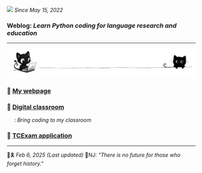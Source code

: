 ![](https://komarev.com/ghpvc/?username=MK316&color=blueviolet&label=VISIT+count) _Since May 15, 2022_  
  

### Weblog: _Learn Python coding for language research and education_  
--- 
![](https://github.com/MK316/MK-316/raw/main/images/octocat-2-line.png)

### 🌱 [My webpage](https://mk316home.streamlit.app/)
### 🌱 [Digital classroom](https://mk316home.streamlit.app/About_My_Digital_Classroom)  
&nbsp;&nbsp;&nbsp;&nbsp;&nbsp;: _Bring coding to my classroom_  
### 🌱 [TCExam application](https://mk316home.streamlit.app/Apps:_%F0%9F%94%B4_TCExam)




---
💜🎗️ _Feb 6, 2025 (Last updated)_ 🚫NJ: _"There is no future for those who forget history."_   
